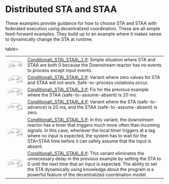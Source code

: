 # Distributed STA and STAA

These examples provide guidance for how to choose STA and STAA with federated execution using decentralized coordination. These are all simple feed-forward examples.  They build up to an example where it makes sense to dynamically change the STA at runtime.

<table>
<tr>
<td> <img src="img/Conditional_STA_STAA_1.png" alt="Conditional_STA_STAA_1" width="400"/></td>
<td> <a href="Conditional_STA_STAA_1.lf"> Conditional\_STA\_STAA\_1.lf</a>: Simple situation where STA and STAA are both 0 because the Downstream reactor has no events to process except input events.</td>
</tr>
<tr>
<td> <img src="img/Conditional_STA_STAA_2.png" alt="Conditional_STA_STAA_2" width="400"/></td>
<td> <a href="Conditional_STA_STAA_2.lf"> Conditional\_STA\_STAA\_2.lf</a>: Variant where zero values for STA and STAA will not work. Safe-to-process
violations occur.</td>
</tr>
<tr>
<td> <img src="img/Conditional_STA_STAA_3.png" alt="Conditional_STA_STAA_3" width="400"></td>
<td> <a href="Conditional_STA_STAA_3.lf">Conditional\_STA\_STAA\_3.lf</a>: Fix for the previous example where the STAA (safe-to-assume-absent) is 20 ms.</td>
</tr>
<tr>
<td> <img src="img/Conditional_STA_STAA_4.png" alt="Conditional_STA_STAA_4" width="400"></td>
<td> <a href="Conditional_STA_STAA_4.lf">Conditional\_STA\_STAA\_4.lf</a>: Variant where the STA (safe-to-advance) is 20 ms, and the STAA (safe-to-assume-absent) is zero.</td>
</tr>
<tr>
<td> <img src="img/Conditional_STA_STAA_5.png" alt="Conditional_STA_STAA_5" width="400"></td>
<td> <a href="Conditional_STA_STAA_5.lf">Conditional\_STA\_STAA\_5.lf</a>: In this variant, the downstream reactor has a timer that triggers much more often than incoming signals. In this case, whenever the local timer triggers at a tag where no input is expected, the system has to wait for the STA+STAA time before it can safely assume that the input is absent.</td>
</tr>
<tr>
<td> <img src="img/Conditional_STA_STAA_6.png" alt="Conditional_STA_STAA_6" width="400"></td>
<td> <a href="Conditional_STA_STAA_6.lf">Conditional\_STA\_STAA\_6.lf</a>: This variant eliminates the unnecessary delay in the previous example by setting the STA to 0 until the next time that an input is expected. The ability to set the STA dynamically using knowledge about the program is a powerful feature of the decentralized coordination model.</td>
</tr>
table>
